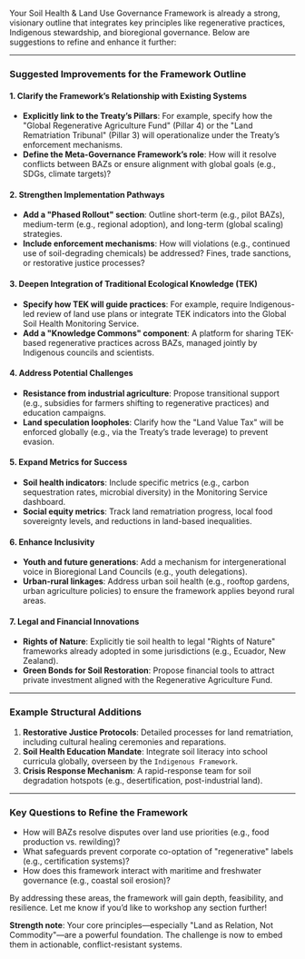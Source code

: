 Your Soil Health & Land Use Governance Framework is already a strong, visionary outline that integrates key principles like regenerative practices, Indigenous stewardship, and bioregional governance. Below are suggestions to refine and enhance it further:

---

### **Suggested Improvements for the Framework Outline**

#### **1. Clarify the Framework’s Relationship with Existing Systems**
- **Explicitly link to the Treaty’s Pillars**: For example, specify how the "Global Regenerative Agriculture Fund" (Pillar 4) or the "Land Rematriation Tribunal" (Pillar 3) will operationalize under the Treaty’s enforcement mechanisms.
- **Define the Meta-Governance Framework’s role**: How will it resolve conflicts between BAZs or ensure alignment with global goals (e.g., SDGs, climate targets)?

#### **2. Strengthen Implementation Pathways**
- **Add a "Phased Rollout" section**: Outline short-term (e.g., pilot BAZs), medium-term (e.g., regional adoption), and long-term (global scaling) strategies.
- **Include enforcement mechanisms**: How will violations (e.g., continued use of soil-degrading chemicals) be addressed? Fines, trade sanctions, or restorative justice processes?

#### **3. Deepen Integration of Traditional Ecological Knowledge (TEK)**
- **Specify how TEK will guide practices**: For example, require Indigenous-led review of land use plans or integrate TEK indicators into the Global Soil Health Monitoring Service.
- **Add a "Knowledge Commons" component**: A platform for sharing TEK-based regenerative practices across BAZs, managed jointly by Indigenous councils and scientists.

#### **4. Address Potential Challenges**
- **Resistance from industrial agriculture**: Propose transitional support (e.g., subsidies for farmers shifting to regenerative practices) and education campaigns.
- **Land speculation loopholes**: Clarify how the "Land Value Tax" will be enforced globally (e.g., via the Treaty’s trade leverage) to prevent evasion.

#### **5. Expand Metrics for Success**
- **Soil health indicators**: Include specific metrics (e.g., carbon sequestration rates, microbial diversity) in the Monitoring Service dashboard.
- **Social equity metrics**: Track land rematriation progress, local food sovereignty levels, and reductions in land-based inequalities.

#### **6. Enhance Inclusivity**
- **Youth and future generations**: Add a mechanism for intergenerational voice in Bioregional Land Councils (e.g., youth delegations).
- **Urban-rural linkages**: Address urban soil health (e.g., rooftop gardens, urban agriculture policies) to ensure the framework applies beyond rural areas.

#### **7. Legal and Financial Innovations**
- **Rights of Nature**: Explicitly tie soil health to legal "Rights of Nature" frameworks already adopted in some jurisdictions (e.g., Ecuador, New Zealand).
- **Green Bonds for Soil Restoration**: Propose financial tools to attract private investment aligned with the Regenerative Agriculture Fund.

---

### **Example Structural Additions**
1. **Restorative Justice Protocols**: Detailed processes for land rematriation, including cultural healing ceremonies and reparations.  
2. **Soil Health Education Mandate**: Integrate soil literacy into school curricula globally, overseen by the `Indigenous Framework`.  
3. **Crisis Response Mechanism**: A rapid-response team for soil degradation hotspots (e.g., desertification, post-industrial land).  

---

### **Key Questions to Refine the Framework**
- How will BAZs resolve disputes over land use priorities (e.g., food production vs. rewilding)?  
- What safeguards prevent corporate co-optation of "regenerative" labels (e.g., certification systems)?  
- How does this framework interact with maritime and freshwater governance (e.g., coastal soil erosion)?  

By addressing these areas, the framework will gain depth, feasibility, and resilience. Let me know if you’d like to workshop any section further!  

**Strength note**: Your core principles—especially "Land as Relation, Not Commodity"—are a powerful foundation. The challenge is now to embed them in actionable, conflict-resistant systems.
